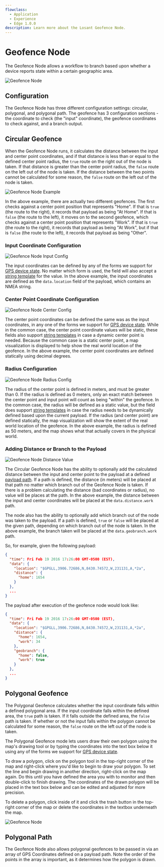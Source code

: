 ```yaml
---
flowclass:
  - Application
  - Experience
  - Edge 1.0.0
description: Learn more about the Losant Geofence Node.
---
```


# Geofence Node

The Geofence Node allows a workflow to branch based upon whether a device reports state within a certain geographic area.

![Geofence Node](/images/workflows/logic/geofence-node.png "Geofence Node")

## Configuration

The Geofence Node has three different configuration settings: circular, polygonal, and polygonal path. The geofence has 3 configuration sections - the coordinate to check (the "input" coordinate), the geofence coordinates to check against, and a branch output.

## Circular Geofence

When the Geofence Node runs, it calculates the distance between the input and center point coordinates, and if that distance is less than or equal to the defined center point radius, the `true` route on the right out of the node is taken. If that distance is greater than the center point radius, the `false` route on the left out of the node is taken. If the distance between the two points cannot be calculated for some reason, the `false` route on the left out of the node is taken.

![Geofence Node Example](/images/workflows/logic/geofence-node-workflow-example.png "Geofence Node Example")

In the above example, there are actually two different geofences. The first checks against a center point position that represents "Home". If that is `true` (the route to the right), it records that payload as being "At Home". If that is `false` (the route to the left), it moves on to the second geofence, which checks against a center point position that represents "Work". If that is `true` (the route to the right), it records that payload as being "At Work", but if that is `false` (the route to the left), it records that payload as being "Other".

### Input Coordinate Configuration

![Geofence Node Input Config](/images/workflows/logic/geofence-node-input-config.png "Geofence Node Input Config")

The input coordinates can be defined by any of the forms we support for [GPS device state](/devices/state/#gps-attributes). No matter which form is used, the field will also accept a [string template](/workflows/accessing-payload-data/#string-templates) for the value. In the above example, the input coordinates are defined as the `data.location` field of the payload, which contains an NMEA string.

### Center Point Coordinate Configuration

![Geofence Node Center Config](/images/workflows/logic/geofence-node-center-config.png "Geofence Node Center Config")

The center point coordinates can be defined the same was as the input coordinates, in any one of the forms we support for [GPS device state](/devices/state/#gps-attributes). While in the common case, the center point coordinate values will be static, these fields also support [string templates](/workflows/accessing-payload-data/#string-templates) in case a dynamic center point is needed. Because the common case is a static center point, a map visualization is displayed to help show the real world location of the geofence. In the above example, the center point coordinates are defined statically using decimal degrees.

### Radius Configuration

![Geofence Node Radius Config](/images/workflows/logic/geofence-node-radius-config.png "Geofence Node Radius Config")

The radius of the center point is defined in meters, and must be greater than 0. If the radius is defined as 0 meters, only an exact match between the center point and input point will count as being "within" the geofence. In the common case, the radius will be defined as a static value, but the field does support [string templates](/workflows/accessing-payload-data/#string-templates) in case the radius needs to be dynamically defined based upon the current payload. If the radius (and center point) are defined statically, the map visualization will show the extent of the real world location of the geofence. In the above example, the radius is defined as 50 meters, and the map shows what that actually covers in the physical world.

### Adding Distance or Branch to the Payload

![Geofence Node Distance Value](/images/workflows/logic/geofence-node-distance-value.png "Geofence Node Distance Value")

The Circular Geofence Node has the ability to optionally add the calculated distance between the input and center point to the payload at a defined [payload path](/workflows/accessing-payload-data/#payload-paths). If a path is defined, the distance (in meters) will be placed at that path no matter which branch out of the Geofence Node is taken. If there is a problem calculating the distance (bad coordinates or radius), no value will be places at the path. In the above example, the distance between the input and center coordinates will be placed at the `data.distance.work` path.

The node also has the ability to optionally add which branch out of the node was taken to the payload. If a path is defined, `true` or `false` will be placed at the given path, depending on which branch out of the node is taken. In the above example, the branch taken will be placed at the `data.geobranch.work` path.

 So, for example, given the following payload:

```json
{
  "time": Fri Feb 19 2016 17:26:00 GMT-0500 (EST),
  "data": {
    "location": "$GPGLL,3906.72686,N,8430.74572,W,231131,A,*2a",
    "distance": {
      "home": 1654
    }
  },
  ...
}
```

The payload after execution of the geofence node would look like:

```json
{
  "time": Fri Feb 19 2016 17:26:00 GMT-0500 (EST),
  "data": {
    "location": "$GPGLL,3906.72686,N,8430.74572,W,231131,A,*2a",
    "distance": {
      "home": 1654,
      "work": 34
    },
    "geobranch": {
      "home": false,
      "work": true
    }
  },
  ...
}
```

## Polygonal Geofence

The Polygonal Geofence calculates whether the input coordinate falls within a defined polygonal area. If the input coordinate falls within the defined area, the `true` path is taken. If it falls outside the defined area, the `false` path is taken. If whether or not the input falls within the polygon cannot be calculated for some reason, the `false` route on the left out of the node is taken.

The Polygonal Geofence mode lets users draw their own polygon using the map's drawing tool or by typing the coordinates into the text box below it using any of the forms we support for [GPS device state](/devices/state/#gps-attributes).

To draw a polygon, click on the polygon tool in the top-right corner of the map and right-click where you'd like to begin to draw your polygon. To set the line and begin drawing in another direction, right-click on the map again. Do this until you have defined the area you with to monitor and then double-click to finish drawing. The coordinates of the drawn polygon will be placed in the text box below and can be edited and adjusted for more precision.

To delete a polygon, click inside of it and click the trash button in the top-right corner of the map or delete the coordinates in the textbox underneath the map.

![Geofence Node](/images/workflows/logic/geofence-node-drawn-polygon.png "Geofence Node")

## Polygonal Path

The Geofence Node also allows polygonal geofences to be passed in via an array of GPS Coordinates defined on a payload path. Note the order of the points in the array is important, as it determines how the polygon is drawn.